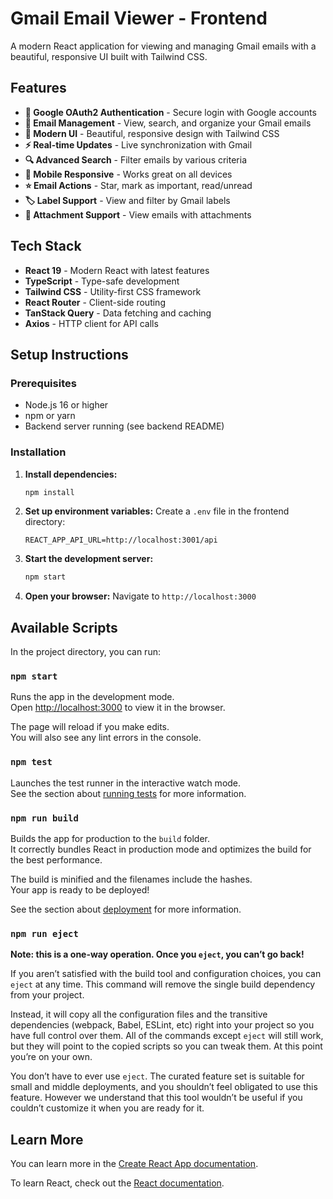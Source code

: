 # Gmail Email Viewer - Frontend

A modern React application for viewing and managing Gmail emails with a beautiful, responsive UI built with Tailwind CSS.

## Features

- **🔐 Google OAuth2 Authentication** - Secure login with Google accounts
- **📧 Email Management** - View, search, and organize your Gmail emails
- **🎨 Modern UI** - Beautiful, responsive design with Tailwind CSS
- **⚡ Real-time Updates** - Live synchronization with Gmail
- **🔍 Advanced Search** - Filter emails by various criteria
- **📱 Mobile Responsive** - Works great on all devices
- **⭐ Email Actions** - Star, mark as important, read/unread
- **🏷️ Label Support** - View and filter by Gmail labels
- **📎 Attachment Support** - View emails with attachments

## Tech Stack

- **React 19** - Modern React with latest features
- **TypeScript** - Type-safe development
- **Tailwind CSS** - Utility-first CSS framework
- **React Router** - Client-side routing
- **TanStack Query** - Data fetching and caching
- **Axios** - HTTP client for API calls

## Setup Instructions

### Prerequisites

- Node.js 16 or higher
- npm or yarn
- Backend server running (see backend README)

### Installation

1. **Install dependencies:**
   ```bash
   npm install
   ```

2. **Set up environment variables:**
   Create a `.env` file in the frontend directory:
   ```env
   REACT_APP_API_URL=http://localhost:3001/api
   ```

3. **Start the development server:**
   ```bash
   npm start
   ```

4. **Open your browser:**
   Navigate to `http://localhost:3000`

## Available Scripts

In the project directory, you can run:

### `npm start`

Runs the app in the development mode.\
Open [http://localhost:3000](http://localhost:3000) to view it in the browser.

The page will reload if you make edits.\
You will also see any lint errors in the console.

### `npm test`

Launches the test runner in the interactive watch mode.\
See the section about [running tests](https://facebook.github.io/create-react-app/docs/running-tests) for more information.

### `npm run build`

Builds the app for production to the `build` folder.\
It correctly bundles React in production mode and optimizes the build for the best performance.

The build is minified and the filenames include the hashes.\
Your app is ready to be deployed!

See the section about [deployment](https://facebook.github.io/create-react-app/docs/deployment) for more information.

### `npm run eject`

**Note: this is a one-way operation. Once you `eject`, you can’t go back!**

If you aren’t satisfied with the build tool and configuration choices, you can `eject` at any time. This command will remove the single build dependency from your project.

Instead, it will copy all the configuration files and the transitive dependencies (webpack, Babel, ESLint, etc) right into your project so you have full control over them. All of the commands except `eject` will still work, but they will point to the copied scripts so you can tweak them. At this point you’re on your own.

You don’t have to ever use `eject`. The curated feature set is suitable for small and middle deployments, and you shouldn’t feel obligated to use this feature. However we understand that this tool wouldn’t be useful if you couldn’t customize it when you are ready for it.

## Learn More

You can learn more in the [Create React App documentation](https://facebook.github.io/create-react-app/docs/getting-started).

To learn React, check out the [React documentation](https://reactjs.org/).
